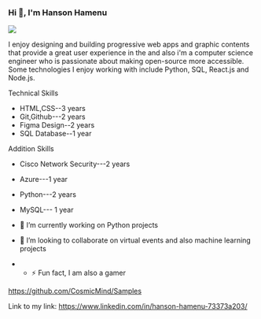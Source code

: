 ### Hi 👋, I'm Hanson Hamenu

<a href="https://github.com/hansonmarela/hansonmarela">
  <img align="center" src="https://github-readme-stats.vercel.app/api?username=hansonmarela&show_icons=true&line_height=27&count_private=true&title_color=ffffff&text_color=c9cacc&icon_color=2bbc8a&bg_color=1d1f21" />
</a>

I enjoy designing and building progressive web apps and graphic contents that provide a great user experience in the
and also i'm a computer science engineer who is passionate about making open-source more accessible.
Some technologies I enjoy working with include Python, SQL, React.js and Node.js.

Technical Skills
- HTML,CSS--3 years
- Git,Github---2 years
- Figma Design--2 years
- SQL Database--1 year

Addition Skills
- Cisco Network Security---2 years
- Azure---1 year
- Python---2 years
- MySQL--- 1 year

  
- 🔭 I’m currently working on Python projects
- 👯 I’m looking to collaborate on virtual events and also machine learning projects
- - ⚡ Fun fact, I am also a gamer

https://github.com/CosmicMind/Samples

Link to my link: https://www.linkedin.com/in/hanson-hamenu-73373a203/
